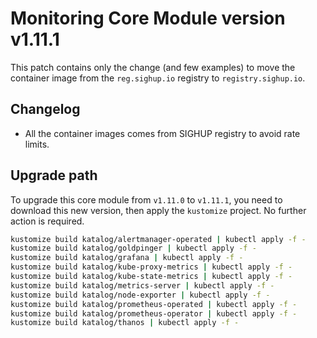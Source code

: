 # Monitoring Core Module version v1.11.1

This patch contains only the change (and few examples) to move the container image from the `reg.sighup.io` registry
to `registry.sighup.io`.

## Changelog

- All the container images comes from SIGHUP registry to avoid rate limits.

## Upgrade path

To upgrade this core module from `v1.11.0` to `v1.11.1`, you need to download this new version, then apply the
`kustomize` project. No further action is required.

```bash
kustomize build katalog/alertmanager-operated | kubectl apply -f -
kustomize build katalog/goldpinger | kubectl apply -f -
kustomize build katalog/grafana | kubectl apply -f -
kustomize build katalog/kube-proxy-metrics | kubectl apply -f -
kustomize build katalog/kube-state-metrics | kubectl apply -f -
kustomize build katalog/metrics-server | kubectl apply -f -
kustomize build katalog/node-exporter | kubectl apply -f -
kustomize build katalog/prometheus-operated | kubectl apply -f -
kustomize build katalog/prometheus-operator | kubectl apply -f -
kustomize build katalog/thanos | kubectl apply -f -
```
